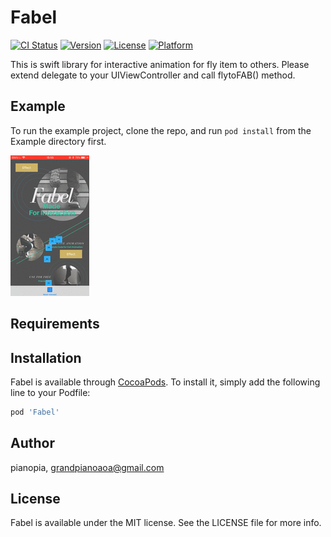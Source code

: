 # Fabel

[![CI Status](http://img.shields.io/travis/luxa-nakagawa/Fabel.svg?style=flat)](https://travis-ci.org/luxa-nakagawa/Fabel)
[![Version](https://img.shields.io/cocoapods/v/Fabel.svg?style=flat)](http://cocoapods.org/pods/Fabel)
[![License](https://img.shields.io/cocoapods/l/Fabel.svg?style=flat)](http://cocoapods.org/pods/Fabel)
[![Platform](https://img.shields.io/cocoapods/p/Fabel.svg?style=flat)](http://cocoapods.org/pods/Fabel)

This is swift library for interactive animation for fly item to others.
Please extend delegate to your UIViewController and call flytoFAB() method.

## Example

To run the example project, clone the repo, and run `pod install` from the Example directory first.

![Fabel_Demo](1522307096.gif)

## Requirements

## Installation

Fabel is available through [CocoaPods](http://cocoapods.org). To install
it, simply add the following line to your Podfile:

```ruby
pod 'Fabel'
```

## Author

pianopia, grandpianoaoa@gmail.com

## License

Fabel is available under the MIT license. See the LICENSE file for more info.
